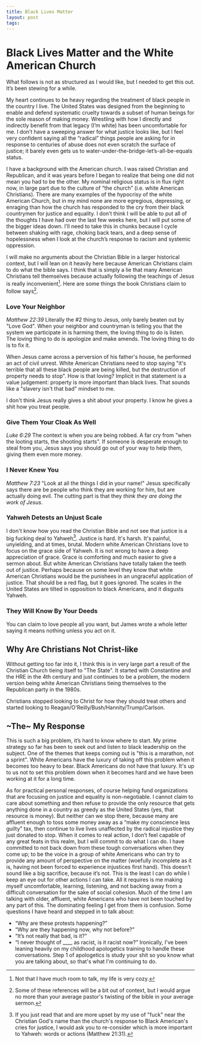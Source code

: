 ```yaml
---
title: Black Lives Matter
layout: post
tags:
---
```

# Black Lives Matter and the White American Church
What follows is not as structured as I would like, but I needed to get this out. It’s been stewing for a while.

My heart continues to be heavy regarding the treatment of black people in the country I live. The United States was designed from the beginning to enable and defend systematic cruelty towards a subset of human beings for the sole reason of making money. Wrestling with how I directly and indirectly benefit from that legacy (I’m white) has been uncomfortable for me. I don’t have a sweeping answer for what justice looks like, but I feel very confident saying all the “radical” things people are asking for in response to centuries of abuse does not even scratch the surface of justice; it barely even gets us to water-under-the-bridge-let’s-all-be-equals status.

I have a background with the American church. I was raised Christian and Republican, and it was years before I began to realize that being one did not mean you had to be the other. My nominal religious status is in flux right now, in large part due to the culture of “the church” (i.e. white American Christians). There are many examples of the hypocrisy of the white American Church, but in my mind none are more egregious, depressing, or enraging than how the church has responded to the cry from their black countrymen for justice and equality. I don’t think I will be able to put all of the thoughts I have had over the last few weeks here, but I will put some of the bigger ideas down. I’ll need to take this in chunks because I cycle between shaking with rage, choking back tears, and a deep sense of hopelessness when I look at the church’s response to racism and systemic oppression.

I will make no arguments about the Christian Bible in a larger historical context, but I will lean on it heavily here because American Christians claim to do what the bible says. I think that is simply a lie that many American Christians tell themselves because actually following the teachings of Jesus is really inconvenient[^1]. Here are some things the book Christians claim to follow says[^2].

### Love Your Neighbor
_Matthew 22:39_
Literally the #2 thing to Jesus, only barely beaten out by "Love God". When your neighbor and countryman is telling you that the system we participate in is harming them, the loving thing to do is listen. The loving thing to do is apologize and make amends. The loving thing to do is to fix it.

When Jesus came across a perversion of his father's house, he performed an act of civil unrest. White American Christians need to stop saying "it's terrible that all these black people are being killed, but the destruction of property needs to stop". How is that loving? Implicit in that statement is a value judgement: property is more important than black lives. That sounds like a "slavery isn't that bad" mindset to me.

I don't think Jesus really gives a shit about your property. I know he gives a shit how you treat people.

### Give Them Your Cloak As Well
_Luke 6:29_
The context is when you are being robbed. A far cry from "when the looting starts, the shooting starts". If someone is desperate enough to steal from you, Jesus says you should go out of your way to help them, giving them even more money.

### I Never Knew You
_Matthew 7:23_
"Look at all the things I did in your name!" Jesus specifically says there are be people who think they are working for him, but are actually doing evil. The cutting part is that they _think they are doing the work of Jesus_.

### Yahweh Detests an Unjust Scale
I don't know how you read the Christian Bible and not see that justice is a big fucking deal to Yahweh[^3]. Justice is hard. It's harsh. It's painful, unyielding, and at times, brutal. Modern white American Christians love to focus on the grace side of Yahweh. It is not wrong to have a deep appreciation of grace. Grace is comforting and much easier to give a sermon about. But white American Christians have totally taken the teeth out of justice. Perhaps because on some level they know that white American Christians would be the punishees in an ungraceful application of justice. That should be a red flag, but it goes ignored.
The scales in the United States are tilted in opposition to black Americans, and it disgusts Yahweh.

### They Will Know By Your Deeds
You can claim to love people all you want, but James wrote a whole letter saying it means nothing unless you act on it.

## Why Are Christians Not Christ-like
Without getting too far into it, I think this is in very large part a result of the Christian Church tieing itself to "The State". It started with Constantine and the HRE in the 4th century and just continues to be a problem, the modern version being white American Christians tieing themselves to the Republican party in the 1980s.

Christians stopped looking to Christ for how they should treat others and started looking to Reagan/O'Reilly/Bush/Hannity/Trump/Carlson.

## ~The~ My Response
This is such a big problem, it’s hard to know where to start. My prime strategy so far has been to seek out and listen to black leadership on the subject. One of the themes that keeps coming out is "this is a marathon, not a sprint". White Americans have the luxury of taking off this problem when it becomes too heavy to bear. Black Americans do not have that luxury. It's up to us not to set this problem down when it becomes hard and we have been working at it for a long time.

As for practical personal responses, of course helping fund organizations that are focusing on justice and equality is non-negotiable. I cannot claim to care about something and then refuse to provide the only resource that gets anything done in a country as greedy as the United States (yes, that resource is money). But neither can we stop there, because many are affluent enough to toss some money away as a “make my conscience less guilty” tax, then continue to live lives unaffected by the radical injustice they just donated to stop.
When it comes to real action, I don’t feel capable of any great feats in this realm, but I will commit to do what I can do. I have committed to not back down from these tough conversations when they come up; to be the voice in a group of white Americans who can try to provide any amount of perspective on the matter (woefully incomplete as it is, having not been forced to experience injustices first hand). This doesn’t sound like a big sacrifice, because it’s not. This is the least I can do while I keep an eye out for other actions I can take. All it requires is me making myself uncomfortable, learning, listening, and not backing away from a difficult conversation for the sake of social cohesion.
Much of the time I am talking with older, affluent, white Americans who have not been touched by any part of this. The dominating feeling I get from them is confusion. Some questions I have heard and stepped in to talk about:
- “Why are these protests happening?”
- “Why are they happening now, why not before?”
- “It’s not really that bad, is it?”
- “I never thought of \_\_\_\_ as racist, is it racist now?”
Ironically, I've been leaning heavily on my childhood apologetics training to handle these conversations. Step 1 of apologetics is study your shit so you know what you are talking about, so that's what I'm continuing to do.

[^1]: Not that I have much room to talk, my life is very cozy.
[^2]: Some of these references will be a bit out of context, but I would argue no more than your average pastor's twisting of the bible in your average sermon.
[^3]: If you just read that and are more upset by my use of "fuck" near the Christian God's name than the church's response to Black American's cries for justice, I would ask you to re-consider which is more important to Yahweh: words or actions (Matthew 21:31).
